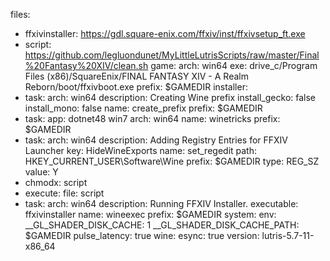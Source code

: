 files:
- ffxivinstaller: https://gdl.square-enix.com/ffxiv/inst/ffxivsetup_ft.exe
- script: https://github.com/legluondunet/MyLittleLutrisScripts/raw/master/Final%20Fantasy%20XIV/clean.sh
game:
  arch: win64
  exe: drive_c/Program Files (x86)/SquareEnix/FINAL FANTASY XIV - A Realm Reborn/boot/ffxivboot.exe
  prefix: $GAMEDIR
installer:
- task:
    arch: win64
    description: Creating Wine prefix
    install_gecko: false
    install_mono: false
    name: create_prefix
    prefix: $GAMEDIR
- task:
    app: dotnet48 win7
    arch: win64
    name: winetricks
    prefix: $GAMEDIR
- task:
    arch: win64
    description: Adding Registry Entries for FFXIV Launcher
    key: HideWineExports
    name: set_regedit
    path: HKEY_CURRENT_USER\Software\Wine
    prefix: $GAMEDIR
    type: REG_SZ
    value: Y
- chmodx: script
- execute:
    file: script
- task:
    arch: win64
    description: Running FFXIV Installer.
    executable: ffxivinstaller
    name: wineexec
    prefix: $GAMEDIR
system:
  env:
    __GL_SHADER_DISK_CACHE: 1
    __GL_SHADER_DISK_CACHE_PATH: $GAMEDIR
  pulse_latency: true
wine:
  esync: true
  version: lutris-5.7-11-x86_64

